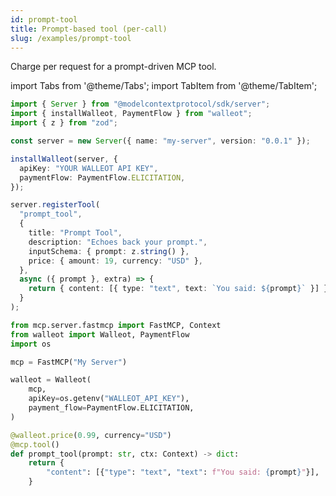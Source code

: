 ```yaml
---
id: prompt-tool
title: Prompt-based tool (per-call)
slug: /examples/prompt-tool
---
```


Charge per request for a prompt-driven MCP tool.

import Tabs from '@theme/Tabs';
import TabItem from '@theme/TabItem';

<Tabs>
<TabItem value="ts" label="Node.js">

```ts
import { Server } from "@modelcontextprotocol/sdk/server";
import { installWalleot, PaymentFlow } from "walleot";
import { z } from "zod";

const server = new Server({ name: "my-server", version: "0.0.1" });

installWalleot(server, {
  apiKey: "YOUR WALLEOT API KEY",
  paymentFlow: PaymentFlow.ELICITATION,
});

server.registerTool(
  "prompt_tool",
  {
    title: "Prompt Tool",
    description: "Echoes back your prompt.",
    inputSchema: { prompt: z.string() },
    price: { amount: 19, currency: "USD" },
  },
  async ({ prompt }, extra) => {
    return { content: [{ type: "text", text: `You said: ${prompt}` }] };
  }
);
```

</TabItem>
<TabItem value="py" label="Python">

```python
from mcp.server.fastmcp import FastMCP, Context
from walleot import Walleot, PaymentFlow
import os

mcp = FastMCP("My Server")

walleot = Walleot(
    mcp,
    apiKey=os.getenv("WALLEOT_API_KEY"),
    payment_flow=PaymentFlow.ELICITATION,
)

@walleot.price(0.99, currency="USD")
@mcp.tool()
def prompt_tool(prompt: str, ctx: Context) -> dict:
    return {
        "content": [{"type": "text", "text": f"You said: {prompt}"}],
    }
```

</TabItem>
</Tabs>

